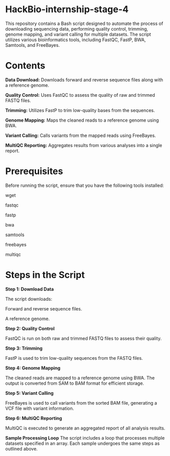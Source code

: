# HackBio-internship-stage-4

This repository contains a Bash script designed to automate the process of downloading sequencing data, performing quality control, trimming, genome mapping, and variant calling for multiple datasets. The script utilizes various bioinformatics tools, including FastQC, FastP, BWA, Samtools, and FreeBayes.

# Contents

**Data Download:** Downloads forward and reverse sequence files along with a reference genome.

**Quality Control:** Uses FastQC to assess the quality of raw and trimmed FASTQ files.

**Trimming:** Utilizes FastP to trim low-quality bases from the sequences.

**Genome Mapping:** Maps the cleaned reads to a reference genome using BWA.

**Variant Calling:** Calls variants from the mapped reads using FreeBayes.

**MultiQC Reporting:** Aggregates results from various analyses into a single report.

# Prerequisites

Before running the script, ensure that you have the following tools installed:

wget

fastqc

fastp

bwa

samtools

freebayes

multiqc

# Steps in the Script

**Step 1: Download Data**

The script downloads:

Forward and reverse sequence files.

A reference genome.

**Step 2: Quality Control**

FastQC is run on both raw and trimmed FASTQ files to assess their quality.

**Step 3: Trimming**

FastP is used to trim low-quality sequences from the FASTQ files.

**Step 4: Genome Mapping**

The cleaned reads are mapped to a reference genome using BWA. The output is converted from SAM to BAM format for efficient storage.

**Step 5: Variant Calling**

FreeBayes is used to call variants from the sorted BAM file, generating a VCF file with variant information.

**Step 6: MultiQC Reporting**

MultiQC is executed to generate an aggregated report of all analysis results.

**Sample Processing Loop**
The script includes a loop that processes multiple datasets specified in an array. Each sample undergoes the same steps as outlined above.
